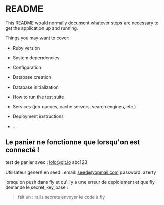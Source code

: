 # README

This README would normally document whatever steps are necessary to get the
application up and running.

Things you may want to cover:

* Ruby version

* System dependencies

* Configuration

* Database creation

* Database initialization

* How to run the test suite

* Services (job queues, cache servers, search engines, etc.)

* Deployment instructions

* ...

## Le panier ne fonctionne que lorsqu'on est connecté !
test de panier avec :
lolo@git.io
abc123

Utilisateur généré en seed : 
email: seed@yopmail.com
password: azerty

lorsqu'on push dans fly et qu'il y a une erreur de deploiement et que fly demande le secret_key_base :
> fait un : rails secrets
> envoyer le code à fly